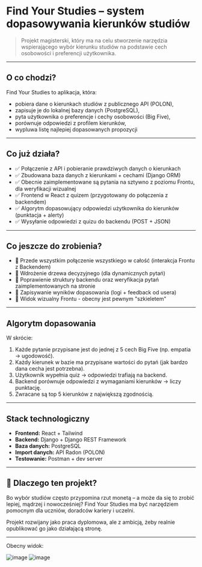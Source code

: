 # Find Your Studies – system dopasowywania kierunków studiów

> Projekt magisterski, który ma na celu stworzenie narzędzia wspierającego wybór kierunku studiów na podstawie cech osobowości i preferencji użytkownika.
---
## O co chodzi?

Find Your Studies to aplikacja, która:
- pobiera dane o kierunkach studiów z publicznego API (POLON),
- zapisuje je do lokalnej bazy danych (PostgreSQL),
- pyta użytkownika o preferencje i cechy osobowości (Big Five),
- porównuje odpowiedzi z profilem kierunków,
- wypluwa listę najlepiej dopasowanych propozycji

---

## Co już działa?

- ✅ Połączenie z API i pobieranie prawdziwych danych o kierunkach
- ✅ Zbudowana baza danych z kierunkami + cechami (Django ORM)
- ✅ Obecnie zaimplementowane są pytania na sztywno z poziomu Frontu, dla weryfikacji wizualnej
- ✅ Frontend w React z quizem (przygotowany do połączenia z backendem)
- ✅ Algorytm dopasowujący odpowiedzi użytkownika do kierunków (punktacja + alerty)
- ✅ Wysyłanie odpowiedzi z quizu do backendu (POST + JSON)

---

## Co jeszcze do zrobienia?

- 🔲 Przede wszystkim połączenie wszystkiego w całość (interakcja Frontu z Backendem)
- 🔲 Wdrożenie drzewa decyzyjnego (dla dynamicznych pytań)
- 🔲 Poprawienie struktury backendu oraz weryfikacja pytań zaimplementowanych na stronie
- 🔲 Zapisywanie wyników dopasowania (logi + feedback od usera)
- 🔲 Widok wizualny Frontu - obecny jest pewnym "szkieletem"

---

## Algorytm dopasowania

W skrócie:
1. Każde pytanie przypisane jest do jednej z 5 cech Big Five (np. empatia → ugodowość).
2. Każdy kierunek w bazie ma przypisane wartości do pytań (jak bardzo dana cecha jest potrzebna).
3. Użytkownik wypełnia quiz → odpowiedzi trafiają na backend.
4. Backend porównuje odpowiedzi z wymaganiami kierunków → liczy punktację.
5. Zwracane są top 5 kierunków z największą zgodnością.

---

## Stack technologiczny

- **Frontend:** React + Tailwind
- **Backend:** Django + Django REST Framework
- **Baza danych:** PostgreSQL
- **Import danych:** API Radon (POLON)
- **Testowanie:** Postman + dev server

---

## 💬 Dlaczego ten projekt?

Bo wybór studiów często przypomina rzut monetą – a może da się to zrobić lepiej, mądrzej i nowocześniej? Find Your Studies ma być narzędziem pomocnym dla uczniów, doradców kariery i uczelni.

Projekt rozwijany jako praca dyplomowa, ale z ambicją, żeby realnie opublikować go jako działającą stronę.

---
Obecny widok:

![image](https://github.com/user-attachments/assets/f002756a-45e3-4fee-832a-799059bd7844)
![image](https://github.com/user-attachments/assets/96f2b58b-d872-4e8e-8a2d-44857a22903b)

